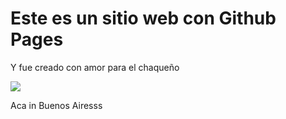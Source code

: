<h1>Este es un sitio web con Github Pages</h1>
<p>Y fue creado con amor para el chaqueño</p>
<p><img src="https://i.imgur.com/PfA0M2o.gif" /></p>


Aca in Buenos Airesss
